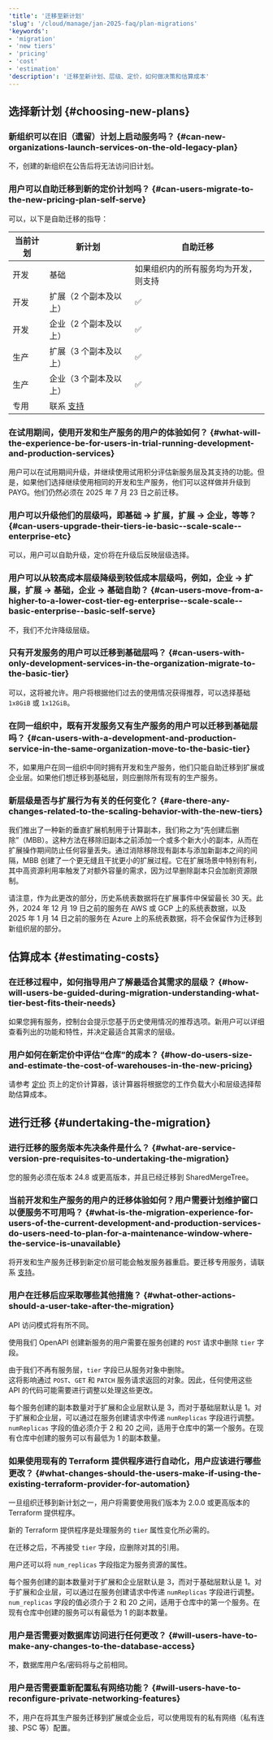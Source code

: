 ```yaml
---
'title': '迁移至新计划'
'slug': '/cloud/manage/jan-2025-faq/plan-migrations'
'keywords':
- 'migration'
- 'new tiers'
- 'pricing'
- 'cost'
- 'estimation'
'description': '迁移至新计划、层级、定价，如何做决策和估算成本'
---
```




## 选择新计划 {#choosing-new-plans}

### 新组织可以在旧（遗留）计划上启动服务吗？ {#can-new-organizations-launch-services-on-the-old-legacy-plan}

不，创建的新组织在公告后将无法访问旧计划。

### 用户可以自助迁移到新的定价计划吗？ {#can-users-migrate-to-the-new-pricing-plan-self-serve}

可以，以下是自助迁移的指导：

| 当前计划   | 新计划                  | 自助迁移                                                                                                                             |
|------------|-------------------------|----------------------------------------------------------------------------------------------------------------------------------------|
| 开发       | 基础                    | 如果组织内的所有服务均为开发，则支持                                                                                                 |
| 开发       | 扩展（2 个副本及以上）  | :white_check_mark:                                                                                                                         |
| 开发       | 企业（2 个副本及以上）  | :white_check_mark:                                                                                                                         |
| 生产       | 扩展（3 个副本及以上）  | :white_check_mark:                                                                                                                         |
| 生产       | 企业（3 个副本及以上）  | :white_check_mark:                                                                                                                         |
| 专用       | 联系 [支持](https://clickhouse.com/support/program) |

### 在试用期间，使用开发和生产服务的用户的体验如何？ {#what-will-the-experience-be-for-users-in-trial-running-development-and-production-services}

用户可以在试用期间升级，并继续使用试用积分评估新服务层及其支持的功能。但是，如果他们选择继续使用相同的开发和生产服务，他们可以这样做并升级到 PAYG。他们仍然必须在 2025 年 7 月 23 日之前迁移。

### 用户可以升级他们的层级吗，即基础 → 扩展，扩展 → 企业，等等？ {#can-users-upgrade-their-tiers-ie-basic--scale-scale--enterprise-etc}

可以，用户可以自助升级，定价将在升级后反映层级选择。

### 用户可以从较高成本层级降级到较低成本层级吗，例如，企业 → 扩展，扩展 → 基础，企业 → 基础自助？ {#can-users-move-from-a-higher-to-a-lower-cost-tier-eg-enterprise--scale-scale--basic-enterprise--basic-self-serve}

不，我们不允许降级层级。

### 只有开发服务的用户可以迁移到基础层吗？ {#can-users-with-only-development-services-in-the-organization-migrate-to-the-basic-tier}

可以，这将被允许。用户将根据他们过去的使用情况获得推荐，可以选择基础 `1x8GiB` 或 `1x12GiB`。

### 在同一组织中，既有开发服务又有生产服务的用户可以迁移到基础层吗？ {#can-users-with-a-development-and-production-service-in-the-same-organization-move-to-the-basic-tier}

不，如果用户在同一组织中同时拥有开发和生产服务，他们只能自助迁移到扩展或企业层。如果他们想迁移到基础层，则应删除所有现有的生产服务。

### 新层级是否与扩展行为有关的任何变化？ {#are-there-any-changes-related-to-the-scaling-behavior-with-the-new-tiers}

我们推出了一种新的垂直扩展机制用于计算副本，我们称之为“先创建后删除”（MBB）。这种方法在移除旧副本之前添加一个或多个新大小的副本，从而在扩展操作期间防止任何容量丢失。通过消除移除现有副本与添加新副本之间的间隔，MBB 创建了一个更无缝且干扰更小的扩展过程。它在扩展场景中特别有利，其中高资源利用率触发了对额外容量的需求，因为过早删除副本只会加剧资源限制。

请注意，作为此更改的部分，历史系统表数据将在扩展事件中保留最长 30 天。此外，2024 年 12 月 19 日之前的服务在 AWS 或 GCP 上的系统表数据，以及 2025 年 1 月 14 日之前的服务在 Azure 上的系统表数据，将不会保留作为迁移到新组织层的部分。

## 估算成本 {#estimating-costs}

### 在迁移过程中，如何指导用户了解最适合其需求的层级？ {#how-will-users-be-guided-during-migration-understanding-what-tier-best-fits-their-needs}

如果您拥有服务，控制台会提示您基于历史使用情况的推荐选项。新用户可以详细查看列出的功能和特性，并决定最适合其需求的层级。

### 用户如何在新定价中评估“仓库”的成本？ {#how-do-users-size-and-estimate-the-cost-of-warehouses-in-the-new-pricing}

请参考 [定价](https://clickhouse.com/pricing) 页上的定价计算器，该计算器将根据您的工作负载大小和层级选择帮助估算成本。

## 进行迁移 {#undertaking-the-migration}

### 进行迁移的服务版本先决条件是什么？ {#what-are-service-version-pre-requisites-to-undertaking-the-migration}

您的服务必须在版本 24.8 或更高版本，并且已经迁移到 SharedMergeTree。

### 当前开发和生产服务的用户的迁移体验如何？用户需要计划维护窗口以便服务不可用吗？ {#what-is-the-migration-experience-for-users-of-the-current-development-and-production-services-do-users-need-to-plan-for-a-maintenance-window-where-the-service-is-unavailable}

将开发和生产服务迁移到新定价层可能会触发服务器重启。要迁移专用服务，请联系 [支持](https://clickhouse.com/support/program)。

### 用户在迁移后应采取哪些其他措施？ {#what-other-actions-should-a-user-take-after-the-migration}

API 访问模式将有所不同。

使用我们 OpenAPI 创建新服务的用户需要在服务创建的 `POST` 请求中删除 `tier` 字段。

由于我们不再有服务层，`tier` 字段已从服务对象中删除。  
这将影响通过 `POST`、`GET` 和 `PATCH` 服务请求返回的对象。因此，任何使用这些 API 的代码可能需要进行调整以处理这些更改。

每个服务创建的副本数量对于扩展和企业层默认是 3，而对于基础层默认是 1。对于扩展和企业层，可以通过在服务创建请求中传递 `numReplicas` 字段进行调整。  
`numReplicas` 字段的值必须介于 2 和 20 之间，适用于仓库中的第一个服务。在现有仓库中创建的服务可以有最低为 1 的副本数量。

### 如果使用现有的 Terraform 提供程序进行自动化，用户应该进行哪些更改？ {#what-changes-should-the-users-make-if-using-the-existing-terraform-provider-for-automation}

一旦组织迁移到新计划之一，用户将需要使用我们版本为 2.0.0 或更高版本的 Terraform 提供程序。

新的 Terraform 提供程序是处理服务的 `tier` 属性变化所必需的。

在迁移之后，不再接受 `tier` 字段，应删除对其的引用。

用户还可以将 `num_replicas` 字段指定为服务资源的属性。

每个服务创建的副本数量对于扩展和企业层默认是 3，而对于基础层默认是 1。对于扩展和企业层，可以通过在服务创建请求中传递 `numReplicas` 字段进行调整。  
`num_replicas` 字段的值必须介于 2 和 20 之间，适用于仓库中的第一个服务。在现有仓库中创建的服务可以有最低为 1 的副本数量。

### 用户是否需要对数据库访问进行任何更改？ {#will-users-have-to-make-any-changes-to-the-database-access}

不，数据库用户名/密码将与之前相同。

### 用户是否需要重新配置私有网络功能？ {#will-users-have-to-reconfigure-private-networking-features}

不，用户在将其生产服务迁移到扩展或企业后，可以使用现有的私有网络（私有连接、PSC 等）配置。
